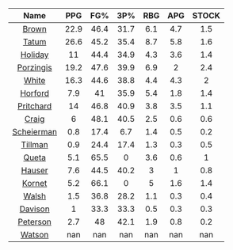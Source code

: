 |                                     Name                                     |  PPG  |  FG%  |  3P%  |  RBG  |  APG  |  STOCK  |
|:----------------------------------------------------------------------------:|:-----:|:-----:|:-----:|:-----:|:-----:|:-------:|
|      [Brown](https://www.espn.com/nba/player/_/id/3917376/jaylen-brown)      | 22.9  | 46.4  | 31.7  |  6.1  |  4.7  |   1.5   |
|      [Tatum](https://www.espn.com/nba/player/_/id/4065648/jayson-tatum)      | 26.6  | 45.2  | 35.4  |  8.7  |  5.8  |   1.6   |
|      [Holiday](https://www.espn.com/nba/player/_/id/3995/jrue-holiday)       |  11   | 44.4  | 34.9  |  4.3  |  3.6  |   1.4   |
| [Porzingis](https://www.espn.com/nba/player/_/id/3102531/kristaps-porzingis) | 19.2  | 47.6  | 39.9  |  6.9  |   2   |   2.4   |
|     [White](https://www.espn.com/nba/player/_/id/3078576/derrick-white)      | 16.3  | 44.6  | 38.8  |  4.4  |  4.3  |    2    |
|       [Horford](https://www.espn.com/nba/player/_/id/3213/al-horford)        |  7.9  |  41   | 35.9  |  5.4  |  1.8  |   1.4   |
|  [Pritchard](https://www.espn.com/nba/player/_/id/4066354/payton-pritchard)  |  14   | 46.8  | 40.9  |  3.8  |  3.5  |   1.1   |
|      [Craig](https://www.espn.com/nba/player/_/id/2528693/torrey-craig)      |   6   | 48.1  | 40.5  |  2.5  |  0.6  |   0.6   |
| [Scheierman](https://www.espn.com/nba/player/_/id/4593841/baylor-scheierman) |  0.8  | 17.4  |  6.7  |  1.4  |  0.5  |   0.2   |
|    [Tillman](https://www.espn.com/nba/player/_/id/4277964/xavier-tillman)    |  0.9  | 24.4  | 17.4  |  1.3  |  0.3  |   0.5   |
|     [Queta](https://www.espn.com/nba/player/_/id/4397424/neemias-queta)      |  5.1  | 65.5  |   0   |  3.6  |  0.6  |    1    |
|      [Hauser](https://www.espn.com/nba/player/_/id/4065804/sam-hauser)       |  7.6  | 44.5  | 40.2  |   3   |   1   |   0.8   |
|      [Kornet](https://www.espn.com/nba/player/_/id/3064560/luke-kornet)      |  5.2  | 66.1  |   0   |   5   |  1.6  |   1.4   |
|      [Walsh](https://www.espn.com/nba/player/_/id/4683689/jordan-walsh)      |  1.5  | 36.8  | 28.2  |  1.1  |  0.3  |   0.4   |
|      [Davison](https://www.espn.com/nba/player/_/id/4576085/jd-davison)      |   1   | 33.3  | 33.3  |  0.5  |  0.3  |   0.3   |
|    [Peterson](https://www.espn.com/nba/player/_/id/4397689/drew-peterson)    |  2.7  |  48   | 42.1  |  1.9  |  0.8  |   0.2   |
|     [Watson](https://www.espn.com/nba/player/_/id/4431705/anton-watson)      |  nan  |  nan  |  nan  |  nan  |  nan  |   nan   |